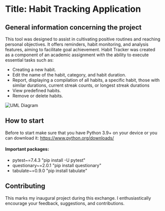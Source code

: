 # Title: Habit Tracking Application

## General information concerning the project
This tool was designed to assist in cultivating positive routines and reaching personal objectives. It offers reminders, habit monitoring, and analysis features, aiming to facilitate goal achievement. Habit Tracker was created as a component of an academic assignment with the ability to execute essential tasks such as:

* Creating a new habit.
* Edit the name of the habit, category, and habit duration.
* Report, displaying a compilation of all habits, a specific habit, those with similar durations, current streak counts, or longest streak durations
* View predefined habits.
* Remove or delete habits.

![UML Diagram](https://drive.google.com/file/d/1kLGJMFwZXl7avOIIDKrMqQOJEzLoD-1G/view?usp=sharing)
## How to start 
Before to start make sure that you have Python 3.9+ on your device or you can download it: https://www.python.org/downloads/
#### Important packages: 

* pytest~=7.4.3 "pip install -U pytest"
* questionary~=2.0.1 "pip install questionary"
* tabulate~=0.9.0 "pip install tabulate"

## Contributing
This marks my inaugural project during this exchange. I enthusiastically encourage your feedback, suggestions, and contributions.

